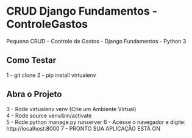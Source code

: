 # CRUD Django Fundamentos - ControleGastos
Pequeno CRUD - Controle de Gastos - Django Fundamentos - Python 3

## Como Testar
1 - git clone 
2 - pip install virtualenv

## Abra o Projeto
3 - Rode virtualenv venv (Crie um Ambiente Virtual)<br>
4 - Rode source venv/bin/activate<br>
5 - Rode python manage.py runserver
6 - Acesse o navegador e digite: http://localhost:8000
7 - PRONTO SUA APLICAÇÃO ESTÁ ON

